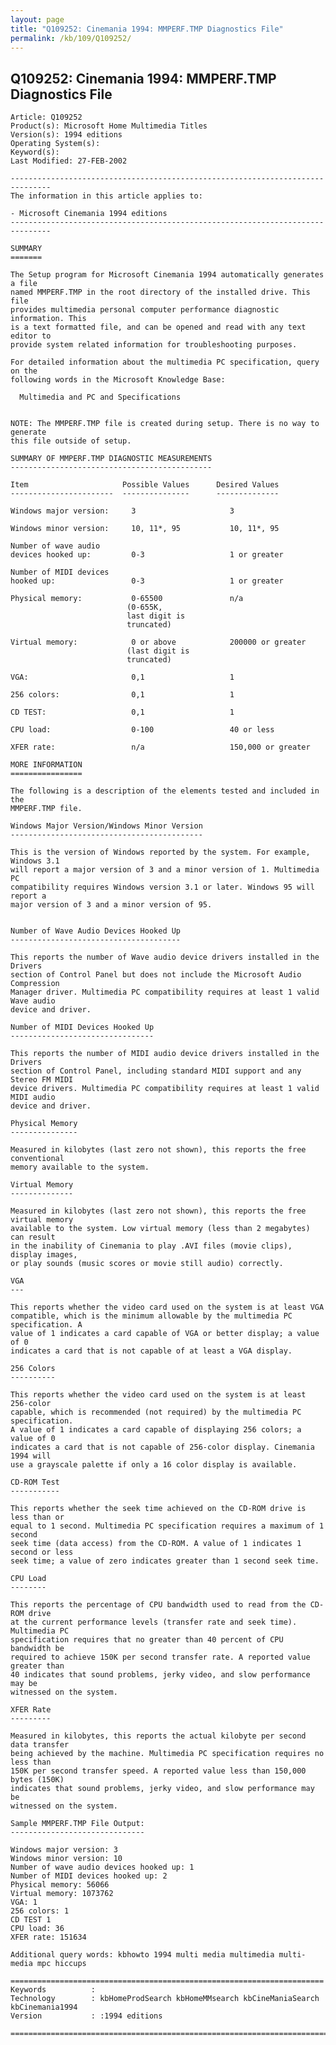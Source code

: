 ```yaml
---
layout: page
title: "Q109252: Cinemania 1994: MMPERF.TMP Diagnostics File"
permalink: /kb/109/Q109252/
---
```


## Q109252: Cinemania 1994: MMPERF.TMP Diagnostics File

	Article: Q109252
	Product(s): Microsoft Home Multimedia Titles
	Version(s): 1994 editions
	Operating System(s): 
	Keyword(s): 
	Last Modified: 27-FEB-2002
	
	-------------------------------------------------------------------------------
	The information in this article applies to:
	
	- Microsoft Cinemania 1994 editions 
	-------------------------------------------------------------------------------
	
	SUMMARY
	=======
	
	The Setup program for Microsoft Cinemania 1994 automatically generates a file
	named MMPERF.TMP in the root directory of the installed drive. This file
	provides multimedia personal computer performance diagnostic information. This
	is a text formatted file, and can be opened and read with any text editor to
	provide system related information for troubleshooting purposes.
	
	For detailed information about the multimedia PC specification, query on the
	following words in the Microsoft Knowledge Base:
	
	  Multimedia and PC and Specifications
	
	
	NOTE: The MMPERF.TMP file is created during setup. There is no way to generate
	this file outside of setup.
	
	SUMMARY OF MMPERF.TMP DIAGNOSTIC MEASUREMENTS
	---------------------------------------------
	
	Item                     Possible Values      Desired Values
	-----------------------  ---------------      --------------
	
	Windows major version:     3                     3
	
	Windows minor version:     10, 11*, 95           10, 11*, 95
	
	Number of wave audio
	devices hooked up:         0-3                   1 or greater
	
	Number of MIDI devices
	hooked up:                 0-3                   1 or greater
	
	Physical memory:           0-65500               n/a
	                          (0-655K,
	                          last digit is
	                          truncated)
	
	Virtual memory:            0 or above            200000 or greater
	                          (last digit is
	                          truncated)
	
	VGA:                       0,1                   1
	
	256 colors:                0,1                   1
	
	CD TEST:                   0,1                   1
	
	CPU load:                  0-100                 40 or less
	
	XFER rate:                 n/a                   150,000 or greater
	
	MORE INFORMATION
	================
	
	The following is a description of the elements tested and included in the
	MMPERF.TMP file.
	
	Windows Major Version/Windows Minor Version
	-------------------------------------------
	
	This is the version of Windows reported by the system. For example, Windows 3.1
	will report a major version of 3 and a minor version of 1. Multimedia PC
	compatibility requires Windows version 3.1 or later. Windows 95 will report a
	major version of 3 and a minor version of 95.
	
	
	Number of Wave Audio Devices Hooked Up
	--------------------------------------
	
	This reports the number of Wave audio device drivers installed in the Drivers
	section of Control Panel but does not include the Microsoft Audio Compression
	Manager driver. Multimedia PC compatibility requires at least 1 valid Wave audio
	device and driver.
	
	Number of MIDI Devices Hooked Up
	--------------------------------
	
	This reports the number of MIDI audio device drivers installed in the Drivers
	section of Control Panel, including standard MIDI support and any Stereo FM MIDI
	device drivers. Multimedia PC compatibility requires at least 1 valid MIDI audio
	device and driver.
	
	Physical Memory
	---------------
	
	Measured in kilobytes (last zero not shown), this reports the free conventional
	memory available to the system.
	
	Virtual Memory
	--------------
	
	Measured in kilobytes (last zero not shown), this reports the free virtual memory
	available to the system. Low virtual memory (less than 2 megabytes) can result
	in the inability of Cinemania to play .AVI files (movie clips), display images,
	or play sounds (music scores or movie still audio) correctly.
	
	VGA
	---
	
	This reports whether the video card used on the system is at least VGA
	compatible, which is the minimum allowable by the multimedia PC specification. A
	value of 1 indicates a card capable of VGA or better display; a value of 0
	indicates a card that is not capable of at least a VGA display.
	
	256 Colors
	----------
	
	This reports whether the video card used on the system is at least 256-color
	capable, which is recommended (not required) by the multimedia PC specification.
	A value of 1 indicates a card capable of displaying 256 colors; a value of 0
	indicates a card that is not capable of 256-color display. Cinemania 1994 will
	use a grayscale palette if only a 16 color display is available.
	
	CD-ROM Test
	-----------
	
	This reports whether the seek time achieved on the CD-ROM drive is less than or
	equal to 1 second. Multimedia PC specification requires a maximum of 1 second
	seek time (data access) from the CD-ROM. A value of 1 indicates 1 second or less
	seek time; a value of zero indicates greater than 1 second seek time.
	
	CPU Load
	--------
	
	This reports the percentage of CPU bandwidth used to read from the CD-ROM drive
	at the current performance levels (transfer rate and seek time). Multimedia PC
	specification requires that no greater than 40 percent of CPU bandwidth be
	required to achieve 150K per second transfer rate. A reported value greater than
	40 indicates that sound problems, jerky video, and slow performance may be
	witnessed on the system.
	
	XFER Rate
	---------
	
	Measured in kilobytes, this reports the actual kilobyte per second data transfer
	being achieved by the machine. Multimedia PC specification requires no less than
	150K per second transfer speed. A reported value less than 150,000 bytes (150K)
	indicates that sound problems, jerky video, and slow performance may be
	witnessed on the system.
	
	Sample MMPERF.TMP File Output:
	------------------------------
	
	Windows major version: 3
	Windows minor version: 10
	Number of wave audio devices hooked up: 1
	Number of MIDI devices hooked up: 2
	Physical memory: 56066
	Virtual memory: 1073762
	VGA: 1
	256 colors: 1
	CD TEST 1
	CPU load: 36
	XFER rate: 151634
	
	Additional query words: kbhowto 1994 multi media multimedia multi-media mpc hiccups
	
	======================================================================
	Keywords          :  
	Technology        : kbHomeProdSearch kbHomeMMsearch kbCineManiaSearch kbCinemania1994
	Version           : :1994 editions
	
	=============================================================================
	
